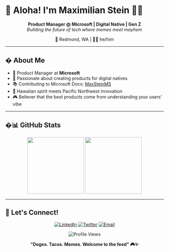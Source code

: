 # 🌺 Aloha! I'm Maximilian Stein 🤙🏽

<div align="center">
  
**Product Manager @ Microsoft | Digital Native | Gen Z**  
*Building the future of tech where memes meet mayhem*

📍 Redmond, WA | 👨‍💻 he/him

</div>

---

## � About Me

- 💼 Product Manager at **Microsoft**
- 🎯 Passionate about creating products for digital natives  
- 📚 Contributing to Microsoft Docs: [MaxSteinMS](https://github.com/MaxSteinMS)
- 🌊 Hawaiian spirit meets Pacific Northwest innovation
- 🎮 Believer that the best products come from understanding your users' vibe

---

## �📊 GitHub Stats

<div align="center">
  <img height="180em" src="https://github-readme-stats.vercel.app/api?username=manaiakalani&show_icons=true&theme=tokyonight&include_all_commits=true&count_private=true&hide_border=true&bg_color=0d1117&title_color=58a6ff&text_color=c9d1d9&icon_color=58a6ff"/>
  <img height="180em" src="https://github-readme-stats.vercel.app/api/top-langs/?username=manaiakalani&layout=compact&langs_count=8&theme=tokyonight&hide_border=true&bg_color=0d1117&title_color=58a6ff&text_color=c9d1d9"/>
</div>

---

## 🤝 Let's Connect!

<div align="center">
  
[![LinkedIn](https://img.shields.io/badge/LinkedIn-%230077B5.svg?style=for-the-badge&logo=linkedin&logoColor=white)](https://linkedin.com/in/your-linkedin)
[![Twitter](https://img.shields.io/badge/Twitter-%231DA1F2.svg?style=for-the-badge&logo=Twitter&logoColor=white)](https://twitter.com/your-twitter)
[![Email](https://img.shields.io/badge/Email-D14836?style=for-the-badge&logo=gmail&logoColor=white)](mailto:your-email@microsoft.com)

<img src="https://komarev.com/ghpvc/?username=manaiakalani&color=blueviolet&style=for-the-badge" alt="Profile Views" />
  
**"Doges. Tacos. Memes. Welcome to the feed" 🎮✨**

</div>
